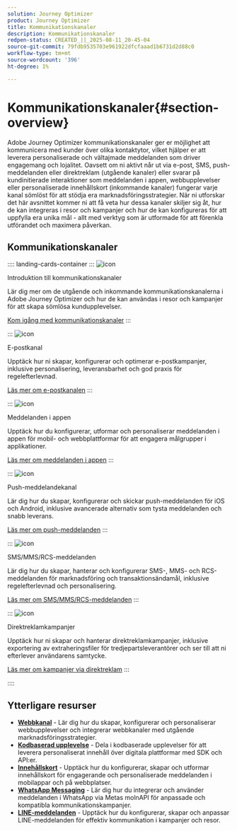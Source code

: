 ```yaml
---
solution: Journey Optimizer
product: Journey Optimizer
title: Kommunikationskanaler
description: Kommunikationskanaler
redpen-status: CREATED_||_2025-08-11_20-45-04
source-git-commit: 79fdb9535703e961922dfcfaaad1b6731d2d88c0
workflow-type: tm+mt
source-wordcount: '396'
ht-degree: 1%

---
```



# Kommunikationskanaler{#section-overview}

Adobe Journey Optimizer kommunikationskanaler ger er möjlighet att kommunicera med kunder över olika kontaktytor, vilket hjälper er att leverera personaliserade och vältajmade meddelanden som driver engagemang och lojalitet. Oavsett om ni aktivt når ut via e-post, SMS, push-meddelanden eller direktreklam (utgående kanaler) eller svarar på kundinitierade interaktioner som meddelanden i appen, webbupplevelser eller personaliserade innehållskort (inkommande kanaler) fungerar varje kanal sömlöst för att stödja era marknadsföringsstrategier. När ni utforskar det här avsnittet kommer ni att få veta hur dessa kanaler skiljer sig åt, hur de kan integreras i resor och kampanjer och hur de kan konfigureras för att uppfylla era unika mål - allt med verktyg som är utformade för att förenkla utförandet och maximera påverkan.

## Kommunikationskanaler

:::: landing-cards-container
:::
![icon](https://cdn.experienceleague.adobe.com/icons/book.svg)

Introduktion till kommunikationskanaler

Lär dig mer om de utgående och inkommande kommunikationskanalerna i Adobe Journey Optimizer och hur de kan användas i resor och kampanjer för att skapa sömlösa kundupplevelser.

[Kom igång med kommunikationskanaler](../using/channels/gs-channels.md)
:::

:::
![icon](https://cdn.experienceleague.adobe.com/icons/envelope.svg)

E-postkanal

Upptäck hur ni skapar, konfigurerar och optimerar e-postkampanjer, inklusive personalisering, leveransbarhet och god praxis för regelefterlevnad.

[Läs mer om e-postkanalen](email-landing-page.md)
:::

:::
![icon](https://cdn.experienceleague.adobe.com/icons/mobile.svg)

Meddelanden i appen

Upptäck hur du konfigurerar, utformar och personaliserar meddelanden i appen för mobil- och webbplattformar för att engagera målgrupper i applikationer.

[Läs mer om meddelanden i appen](in-app-landing-page.md)
:::

:::
![icon](https://cdn.experienceleague.adobe.com/icons/bell.svg)

Push-meddelandekanal

Lär dig hur du skapar, konfigurerar och skickar push-meddelanden för iOS och Android, inklusive avancerade alternativ som tysta meddelanden och snabb leverans.

[Läs mer om push-meddelanden](push-landing-page.md)
:::

:::
![icon](https://cdn.experienceleague.adobe.com/icons/comment-dots.svg)

SMS/MMS/RCS-meddelanden

Lär dig hur du skapar, hanterar och konfigurerar SMS-, MMS- och RCS-meddelanden för marknadsföring och transaktionsändamål, inklusive regelefterlevnad och personalisering.

[Läs mer om SMS/MMS/RCS-meddelanden](sms-landing-page.md)
:::

:::
![icon](https://cdn.experienceleague.adobe.com/icons/mail-bulk.svg)

Direktreklamkampanjer

Upptäck hur ni skapar och hanterar direktreklamkampanjer, inklusive exportering av extraheringsfiler för tredjepartsleverantörer och ser till att ni efterlever användarens samtycke.

[Läs mer om kampanjer via direktreklam](direct-mail-landing-page.md)
:::

::::


## Ytterligare resurser

- **[Webbkanal](web-landing-page.md)** - Lär dig hur du skapar, konfigurerar och personaliserar webbupplevelser och integrerar webbkanaler med utgående marknadsföringsstrategier.
- **[Kodbaserad upplevelse](code-based-experience-landing-page.md)** - Dela i kodbaserade upplevelser för att leverera personaliserat innehåll över digitala plattformar med SDK och API:er.
- **[Innehållskort](content-card-landing-page.md)** - Upptäck hur du konfigurerar, skapar och utformar innehållskort för engagerande och personaliserade meddelanden i mobilappar och på webbplatser.
- **[WhatsApp Messaging](whatsapp-landing-page.md)** - Lär dig hur du integrerar och använder meddelanden i WhatsApp via Metas molnAPI för anpassade och kompatibla kommunikationskampanjer.
- **[LINE-meddelanden](line-landing-page.md)** - Upptäck hur du konfigurerar, skapar och anpassar LINE-meddelanden för effektiv kommunikation i kampanjer och resor.
